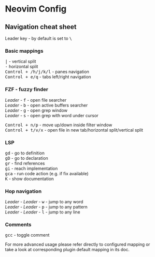 # Neovim Config

## Navigation cheat sheet

Leader key - by default is set to <kbd>\\</kbd>

### Basic mappings

<kbd>|</kbd> - vertical split  
<kbd>-</kbd> horizontal split  
<kbd>Control + /h/j/k/l</kbd> - panes navigation  
<kbd>Control + e/q</kbd> - tabs left/right navigation  

### FZF - fuzzy finder
<i>Leader</i> - <kbd>f</kbd> - open file searcher  
<i>Leader</i> - <kbd>b</kbd> - open active buffers searcher  
<i>Leader</i> - <kbd>g</kbd> - open grep window  
<i>Leader</i> - <kbd>s</kbd> - open grep with word under cursor

<kbd>Control + n/p</kbd> - move up/down inside filter window  
<kbd>Control + t/v/x</kbd> - open file in new tab/horizontal split/vertical split  

### LSP
<kbd>gd</kbd> - go to definition  
<kbd>gD</kbd> - go to declaration  
<kbd>gr</kbd> - find references  
<kbd>gi</kbd> - reach implementation  
<kbd>gca</kbd> - run code action (e.g. if fix available)  
<kbd>K</kbd> - show documentation  

### Hop navigation
<i>Leader</i> - <i>Leader</i> - <kbd>w</kbd> - jump to any word  
<i>Leader</i> - <i>Leader</i> - <kbd>p</kbd> - jump to any pattern  
<i>Leader</i> - <i>Leader</i> - <kbd>l</kbd> - jump to any line   

### Comments
<kbd>gcc</kbd> - toggle comment

For more advanced usage please refer directly to configured mapping or take a look at corresponding plugin default mapping in its doc.
